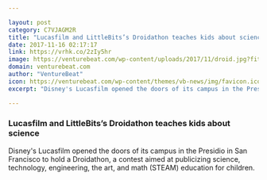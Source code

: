 ```yaml
---

layout: post
category: C7VJAGM2R
title: "Lucasfilm and LittleBits’s Droidathon teaches kids about science"
date: 2017-11-16 02:17:17
link: https://vrhk.co/2zIy5hr
image: https://venturebeat.com/wp-content/uploads/2017/11/droid.jpg?fit=780%2C579&strip=all
domain: venturebeat.com
author: "VentureBeat"
icon: https://venturebeat.com/wp-content/themes/vb-news/img/favicon.ico
excerpt: "Disney's Lucasfilm opened the doors of its campus in the Presidio in San Francisco to hold a Droidathon, a contest aimed at publicizing science, technology, engineering, the art, and math (STEAM) education for children."

---
```


### Lucasfilm and LittleBits’s Droidathon teaches kids about science

Disney's Lucasfilm opened the doors of its campus in the Presidio in San Francisco to hold a Droidathon, a contest aimed at publicizing science, technology, engineering, the art, and math (STEAM) education for children.